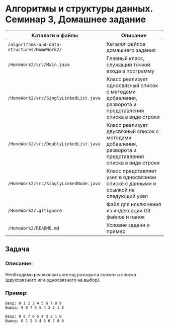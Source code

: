 # Алгоритмы и структуры данных. Семинар 3, Домашнее задание

Каталоги и файлы                             | Описание
---------------------------------------------|-------------------------------------------------------
`/algorithms-and-data-structures/HomeWork2/` | Каталог файлов домашнего задания
`/HomeWork2/src/Main.java`                   | Главный класс, служащий точкой входа в программу
`/HomeWork2/src/SinglyLinkedList.java`       | Класс реализует односвязный список с методами добавления, разворота и представления списка в виде строки
`/HomeWork2/src/DoublyLinkedList.java`       | Класс реализует двусвязный список с методами добавления, разворота и представления списка в виде строки
`/HomeWork2/src/SinglyLinkedNode.java`       | Класс представляет узел в односвязном списке с данными и ссылкой на следующий узел
`/HomeWork2/.gitignore`                      | Файл для исключения из индексации Git файлов и папок
`/HomeWork2/README.md`                       | Условие задачи и пример

## Задача

### Описание:

Необходимо реализовать метод разворота связного списка (двухсвязного или односвязного на выбор).

### Пример:

```
Ввод: 0 1 2 3 4 5 6 7 8 9
Вывод: 9 8 7 6 5 4 3 2 1 0
```

```
Ввод: 9 8 7 6 5 4 3 2 1 0
Вывод: 0 1 2 3 4 5 6 7 8 9
```

